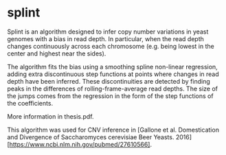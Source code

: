 # splint

Splint is an algorithm designed to infer copy number variations in yeast genomes with a bias in read depth. In particular, when the read depth changes continuously across each chromosome (e.g. being lowest in the center and highest near the sides).

The algorithm fits the bias using a smoothing spline non-linear regression, adding extra discontinuous step functions at points where changes in read depth have been inferred. These discontinuities are detected by finding peaks in the differences of rolling-frame-average read depths. The size of the jumps comes from the regression in the form of the step functions of the coefficients.

More information in thesis.pdf.

This algorithm was used for CNV inference in [Gallone et al. Domestication and Divergence of Saccharomyces cerevisiae Beer Yeasts. 2016][https://www.ncbi.nlm.nih.gov/pubmed/27610566].
